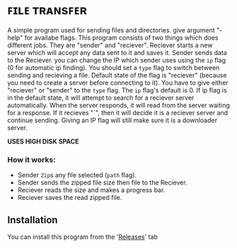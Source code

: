# ꜰɪʟᴇ ᴛʀᴀɴsꜰᴇʀ

A simple program used for sending files and directories. give argument "-help" for availabe flags. This program consists of two things 
which does different jobs. They are "sender" and "reciever". Reciever starts a new server which will accept any data sent to
it and saves it. Sender sends data to the Reciever. you can change the IP which sender uses using the ```ip``` flag (0 for automatic ip finding). 
You should set a  ```type``` flag to switch between sending and recieving a file. Default state of the flag is "reciever" 
(because you need to create a server before connecting to it). You have to give either "reciever" or "sender" to the ```type``` flag.
The ```ip``` flag's default is 0. If ip flag is in the default state, it will attempt to search for a reciever server automatically.
When the server responds, it will read from the server waiting for a response. If it recieves "\`", then it will decide it is a 
reciever server and continue sending. Giving an IP flag will still make sure it is a downloader server.

**USES HIGH DISK SPACE**

### How it works:
* Sender `Zip`s any file selected (```path``` flag).
* Sender sends the zipped file size then file to the Reciever.
* Reciever reads the size and makes a progress bar.
* Reciever saves the read zipped file.

## Installation
  You can install this program from the '[Releases](https://github.com/GodKra/FileTransfer/releases/latest "Latest Release")' tab
